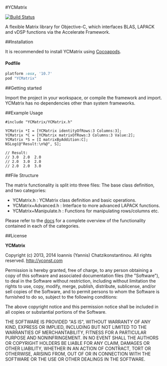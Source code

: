 

#YCMatrix

[![Build Status](https://travis-ci.org/yconst/YCMatrix.svg?branch=master)](https://travis-ci.org/yconst/YCMatrix)

A flexible Matrix library for Objective-C, which interfaces 
BLAS, LAPACK and vDSP functions via the Accelerate Framework.

##Installation

It is recommended to install YCMatrix using [Cocoapods](http://cocoapods.org/).

#### Podfile

```ruby
platform :osx, '10.7'
pod "YCMatrix"
```

##Getting started

Import the project in your workspace, or compile the framework
and import. YCMatrix has no dependencies other than system 
frameworks.

##Example Usage

    #include "YCMatrix/YCMatrix.h"
    
    YCMatrix *I = [YCMatrix identityOfRows:3 Columns:3];
    YCMatrix *C = [YCMatrix matrixOfRows:3 Columns:3 Value:2];
    YCMatrix *S = [I matrixByAddition:C];
    NSLog(@"Result:\n%@", S];
    
    // Result:
    // 3.0  2.0  2.0
    // 2.0  3.0  2.0
    // 2.0  2.0  3.0
    
##File Structure

The matrix functionality is split into three files: The base class
definition, and two categories:

- YCMatrix.h             : YCMatrix class definition and basic operations.
- YCMatrix+Advanced.h    : Interface to more advanced LAPACK functions.
- YCMatrix+Manipulate.h  : Functions for manipulating rows/columns etc.

Please refer to the [docs](http://cocoadocs.org/docsets/YCMatrix/0.5.0/) for a complete overview of the functionality 
contained in each of the categories.

##License

__YCMatrix__

Copyright (c) 2013, 2014 Ioannis (Yannis) Chatzikonstantinou. All rights reserved.
http://yconst.com

Permission is hereby granted, free of charge, to any person obtaining a copy
of this software and associated documentation files (the "Software"), to deal
in the Software without restriction, including without limitation the rights
to use, copy, modify, merge, publish, distribute, sublicense, and/or sell
copies of the Software, and to permit persons to whom the Software is
furnished to do so, subject to the following conditions:

The above copyright notice and this permission notice shall be included in
all copies or substantial portions of the Software.

THE SOFTWARE IS PROVIDED "AS IS", WITHOUT WARRANTY OF ANY KIND, EXPRESS OR
IMPLIED, INCLUDING BUT NOT LIMITED TO THE WARRANTIES OF MERCHANTABILITY,
FITNESS FOR A PARTICULAR PURPOSE AND NONINFRINGEMENT. IN NO EVENT SHALL THE
AUTHORS OR COPYRIGHT HOLDERS BE LIABLE FOR ANY CLAIM, DAMAGES OR OTHER
LIABILITY, WHETHER IN AN ACTION OF CONTRACT, TORT OR OTHERWISE, ARISING FROM,
OUT OF OR IN CONNECTION WITH THE SOFTWARE OR THE USE OR OTHER DEALINGS IN
THE SOFTWARE.

